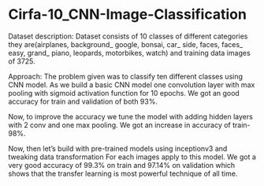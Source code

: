 # Cirfa-10_CNN-Image-Classification

Dataset description:
                 Dataset consists of 10 classes of different categories they are(airplanes, background_ google, bonsai, car_ side, faces, faces_ easy, grand_ piano, leopards, motorbikes, watch)  and training data images of 3725.  


Approach:
                 The problem given was to classify ten different classes using CNN model. As we build a basic CNN model one convolution layer with max pooling with sigmoid activation function for 10 epochs. We got an good accuracy for train and validation of both 93%.

Now, to improve the accuracy we tune the model with adding hidden layers with 2 conv and one max pooling. We got an increase in accuracy of train-98%.

Now, then let’s build with pre-trained models using inceptionv3 and tweaking data transformation
For each images apply to this model. We got a very good accuracy of 99.3% on train and 97.14% on validation which shows that the transfer learning is most powerful technique of all time.
